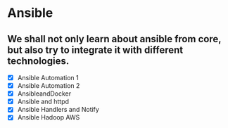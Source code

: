 # Ansible

## We shall not only learn about ansible from core, but also try to integrate it with different technologies.

- [x] Ansible Automation 1
- [x] Ansible Automation 2
- [x] AnsibleandDocker
- [x] Ansible and httpd
- [x] Ansible Handlers and Notify
- [x] Ansible Hadoop AWS
